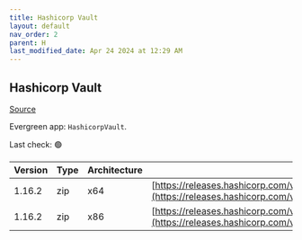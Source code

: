 ```yaml
---
title: Hashicorp Vault
layout: default
nav_order: 2
parent: H
last_modified_date: Apr 24 2024 at 12:29 AM
---
```


## Hashicorp Vault

[Source](https://www.vaultproject.io/)

Evergreen app: `HashicorpVault`. 

Last check: 🟢

| Version | Type | Architecture | URI                                                                                                                                                      |
| ------- | ---- | ------------ | -------------------------------------------------------------------------------------------------------------------------------------------------------- |
| 1.16.2  | zip  | x64          | [https://releases.hashicorp.com/vault/1.16.2/vault_1.16.2_windows_amd64.zip](https://releases.hashicorp.com/vault/1.16.2/vault_1.16.2_windows_amd64.zip) |
| 1.16.2  | zip  | x86          | [https://releases.hashicorp.com/vault/1.16.2/vault_1.16.2_windows_386.zip](https://releases.hashicorp.com/vault/1.16.2/vault_1.16.2_windows_386.zip)     |
